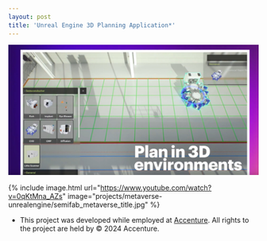 ```yaml
---
layout: post
title: 'Unreal Engine 3D Planning Application*'
---
```

![metaverse 3d planning tool](/assets/img/projects/metaverse-unrealengine/3d-planning-tools.jpg)

{% include image.html url="https://www.youtube.com/watch?v=0qKtMna_AZs" image="projects/metaverse-unrealengine/semifab_metaverse_title.jpg" %}

* This project was developed while employed at [Accenture](https://www.accenture.com/). All rights to the project are held by © 2024 Accenture.
